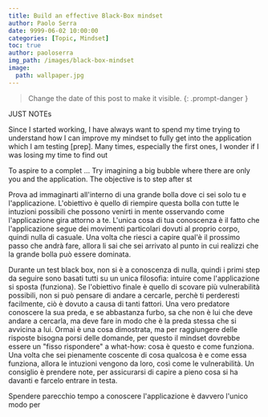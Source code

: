 ```yaml
---
title: Build an effective Black-Box mindset
author: Paolo Serra
date: 9999-06-02 10:00:00
categories: [Topic, Mindset]
toc: true
author: paoloserra
img_path: /images/black-box-mindset
image:
  path: wallpaper.jpg
---
```


> Change the date of this post to make it visible.
{: .prompt-danger }

 JUST NOTEs

Since I started working, I have always want to spend my time trying to understand how I can improve my mindset to fully get into the application which I am testing [prep]. Many times, especially the first ones, I wonder if I was losing my time to find out 

To aspire to a complet ... Try imagining a big bubble where there are only you and the application. The objective is to step after st

Prova ad immaginarti all'interno di una grande bolla dove ci sei solo tu e l'applicazione. L'obiettivo è quello di riempire questa bolla con tutte le intuzioni possibili che possono venirti in mente osservando come l'applicazione gira attorno a te. L'unica cosa di tua conoscenza è il fatto che l'applicazione segue dei movimenti particolari dovuti al proprio corpo, quindi nulla di casuale. Una volta che riesci a capire qual'è il prossimo passo che andrà fare, allora li sai che sei arrivato al punto in cui realizzi che la grande bolla può essere dominata. 

Durante un test black box, non si è a conoscenza di nulla, quindi i primi step da seguire sono basati tutti su un unica filosofia: intuire come l'applicazione si sposta (funziona). Se l'obiettivo finale è quello di scovare più vulnerabilità possibili, non si può pensare di andare a cercarle, perchè ti perderesti facilmente, ciò è dovuto a causa di tanti fattori. Una vero predatore conoscere la sua preda, e se abbastanza furbo, sa che non è lui che deve andare a cercarla, ma deve fare in modo che è la preda stessa che si avvicina a lui.  Ormai è una cosa dimostrata, ma per raggiungere delle risposte bisogna porsi delle domande, per questo il mindset dovrebbe essere un "fisso rispondere" a what-how: cosa è questo e come funziona. Una volta che sei pienamente coscente di cosa qualcosa è e come essa funziona, allora le intuzioni vengono da loro, così come le vulnerabilità. Un consiglio è prendere note, per assicurarsi di capire a pieno cosa si ha davanti e farcelo entrare in testa. 

Spendere parecchio tempo a conoscere l'applicazione è davvero l'unico modo per 